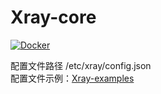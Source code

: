 # Xray-core

[![Docker](https://img.shields.io/badge/docker-%230db7ed.svg?style=for-the-badge&logo=docker&logoColor=white)](https://hub.docker.com/r/fxtaoo/xray-core)

配置文件路径 /etc/xray/config.json  
配置文件示例：[Xray-examples](https://github.com/XTLS/Xray-examples)


